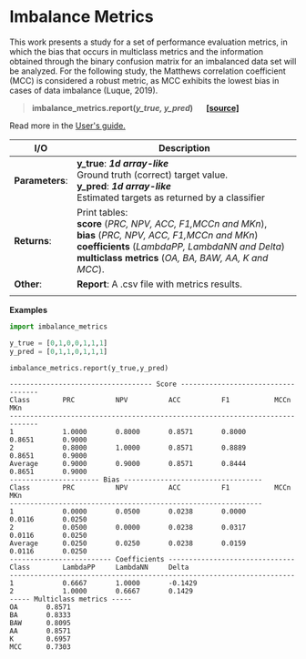 # Imbalance Metrics
This work presents a study for a set of performance evaluation metrics, in which the bias that occurs in multiclass metrics and the information obtained through the binary confusion matrix for an imbalanced data set will be analyzed. For the following study, the Matthews correlation coefficient (MCC) is considered a robust metric, as MCC exhibits the lowest bias in cases of data imbalance (Luque, 2019).  


>**imbalance_metrics.report(_y_true, y_pred_) &nbsp;&nbsp;&nbsp;&nbsp;&nbsp;&nbsp;[[source]](https://github.com/andyeli/Metrics_functions/blob/main/imbalance_metrics.py)**

Read more in the  [User's guide.](https://github.com/andyeli/Metrics_functions/blob/main/User_guide.md)

|I/O             | Description                                         |
|----------------| ----------------------------------------------------| 
|**Parameters**: |   **y_true**: **_1d array-like_**<br>Ground truth (correct) target value.<br>**y_pred**: **_1d array-like_**<br>Estimated targets as returned by a classifier |
|**Returns**:        | Print tables: <br> **score** (_PRC, NPV, ACC, F1,MCCn and MKn_), <br>**bias** (_PRC, NPV, ACC, F1,MCCn and MKn_)<br>**coefficients** (_LambdaPP, LambdaNN and Delta_) <br>**multiclass metrics** (_OA, BA, BAW, AA, K and MCC_). |
|**Other**: |   **Report**: A .csv file with metrics results. |
| | |


**Examples**
```python
import imbalance_metrics

y_true = [0,1,0,0,1,1,1]
y_pred = [0,1,1,0,1,1,1]

imbalance_metrics.report(y_true,y_pred)
```
```
----------------------------------- Score -----------------------------------
Class        PRC          NPV          ACC          F1           MCCn         MKn         
-----------------------------------------------------------------------------
1            1.0000       0.8000       0.8571       0.8000       0.8651       0.9000      
2            0.8000       1.0000       0.8571       0.8889       0.8651       0.9000      
Average      0.9000       0.9000       0.8571       0.8444       0.8651       0.9000      
---------------------- Bias ----------------------------------
Class        PRC          NPV          ACC          F1           MCCn         MKn         
--------------------------------------------------------------
1            0.0000       0.0500       0.0238       0.0000       0.0116       0.0250      
2            0.0500       0.0000       0.0238       0.0317       0.0116       0.0250      
Average      0.0250       0.0250       0.0238       0.0159       0.0116       0.0250      
------------------------- Coefficients -------------------------------
Class        LambdaPP     LambdaNN     Delta       
----------------------------------------------------------------------
1            0.6667       1.0000       -0.1429      
2            1.0000       0.6667       0.1429       
----- Multiclass metrics -----
OA       0.8571  
BA       0.8333  
BAW      0.8095  
AA       0.8571  
K        0.6957  
MCC      0.7303  
```
